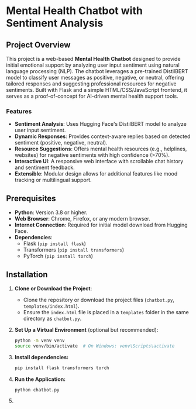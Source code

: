 # Mental Health Chatbot with Sentiment Analysis

## Project Overview
This project is a web-based **Mental Health Chatbot** designed to provide initial emotional support by analyzing user input sentiment using natural language processing (NLP). The chatbot leverages a pre-trained DistilBERT model to classify user messages as positive, negative, or neutral, offering tailored responses and suggesting professional resources for negative sentiments. Built with Flask and a simple HTML/CSS/JavaScript frontend, it serves as a proof-of-concept for AI-driven mental health support tools.

### Features
- **Sentiment Analysis**: Uses Hugging Face's DistilBERT model to analyze user input sentiment.
- **Dynamic Responses**: Provides context-aware replies based on detected sentiment (positive, negative, neutral).
- **Resource Suggestions**: Offers mental health resources (e.g., helplines, websites) for negative sentiments with high confidence (>70%).
- **Interactive UI**: A responsive web interface with scrollable chat history and sentiment feedback.
- **Extensible**: Modular design allows for additional features like mood tracking or multilingual support.

## Prerequisites
- **Python**: Version 3.8 or higher.
- **Web Browser**: Chrome, Firefox, or any modern browser.
- **Internet Connection**: Required for initial model download from Hugging Face.
- **Dependencies**:
  - Flask (`pip install flask`)
  - Transformers (`pip install transformers`)
  - PyTorch (`pip install torch`)

## Installation
1. **Clone or Download the Project**:
   - Clone the repository or download the project files (`chatbot.py`, `templates/index.html`).
   - Ensure the `index.html` file is placed in a `templates` folder in the same directory as `chatbot.py`.

2. **Set Up a Virtual Environment** (optional but recommended):
   ```bash
   python -m venv venv
   source venv/bin/activate  # On Windows: venv\Scripts\activate

3. **Install dependencies:**
   ```bash
   pip install flask transformers torch

4. **Run the Application:**
   ```bash
   python chatbot.py

5. 
